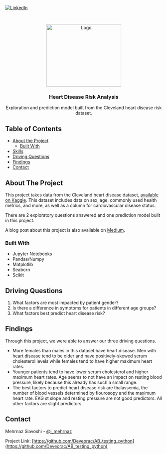 [![LinkedIn][linkedin-shield]][linkedin-url]



<!-- PROJECT LOGO -->
<br />
<p align="center">
  <a href="https://github.com/Deveorac/heart_disease">
    <img src="https://cdn.pixabay.com/photo/2020/05/02/03/02/health-5119701_960_720.jpg" alt="Logo" width="240" height="200">
  </a>

  <h3 align="center">Heart Disease Risk Analysis</h3>

  <p align="center">
    Exploration and prediction model built from the Cleveland heart disease risk dataset.
  </p>
</p>



<!-- TABLE OF CONTENTS -->
## Table of Contents

* [About the Project](#about-the-project)
  * [Built With](#built-with)
* [Skills](#skills)
* [Driving Questions](#questions)
* [Findings](#findings)
* [Contact](#contact)


<!-- ABOUT THE PROJECT -->
## About The Project

This project takes data from the Cleveland heart disease dataset, [available on Kaggle](https://www.kaggle.com/ronitf/heart-disease-uci). This dataset includes data on sex, age, commonly used health metrics, and more, as well as a column for cardiovascular disease status. 

There are 2 exploratory questions answered and one prediction model built in this project. 

A blog post about this project is also available on [Medium](https://medium.com/@mehrnaz.tech/predicting-heart-disease-risk-factors-data-science-project-38b82a273090). 

<!-- BUILT WITH -->
### Built With

* Jupyter Notebooks
* Pandas/Numpy
* Matplotlib
* Seaborn
* Scikit

<!-- QUESTIONS -->
## Driving Questions

1. What factors are most impacted by patient gender?
2. Is there a difference in symptoms for patients in different age groups?
3. What factors best predict heart disease risk?

<!-- FINDINGS -->
## Findings

Through this project, we were able to answer our three driving questions.

* More females than males in this dataset have heart disease. Men with heart disease tend to be older and have positively-skewed serum cholesterol levels while females tend to have higher maximum heart rates.
* Younger patients tend to have lower serum cholesterol and higher maximum heart rates. Age seems to not have an impact on resting blood pressure, likely because this already has such a small range.
* The best factors to predict heart disease risk are thalassemia, the number of blood vessels determined by flourosopy and the maximum heart rate. EKG st slope and resting pressure are not good predictors. All other factors are slight predictors.

<!-- CONTACT -->
## Contact

Mehrnaz Siavoshi - [@i_mehrnaz](https://twitter.com/i_mehrnaz)

Project Link: [https://github.com/Deveorac/AB_testing_python](https://github.com/Deveorac/AB_testing_python)








<!-- MARKDOWN LINKS & IMAGES -->
<!-- https://www.markdownguide.org/basic-syntax/#reference-style-links -->
[contributors-shield]: https://img.shields.io/github/contributors/othneildrew/Best-README-Template.svg?style=flat-square
[contributors-url]: https://github.com/othneildrew/Best-README-Template/graphs/contributors
[forks-shield]: https://img.shields.io/github/forks/othneildrew/Best-README-Template.svg?style=flat-square
[forks-url]: https://github.com/othneildrew/Best-README-Template/network/members
[stars-shield]: https://img.shields.io/github/stars/othneildrew/Best-README-Template.svg?style=flat-square
[stars-url]: https://github.com/othneildrew/Best-README-Template/stargazers
[issues-shield]: https://img.shields.io/github/issues/othneildrew/Best-README-Template.svg?style=flat-square
[issues-url]: https://github.com/othneildrew/Best-README-Template/issues
[license-shield]: https://img.shields.io/github/license/othneildrew/Best-README-Template.svg?style=flat-square
[license-url]: https://github.com/othneildrew/Best-README-Template/blob/master/LICENSE.txt
[linkedin-shield]: https://img.shields.io/badge/-LinkedIn-black.svg?style=flat-square&logo=linkedin&colorB=555
[linkedin-url]: hhttps://www.linkedin.com/in/mehrnazsiavoshi/
[product-screenshot]: images/screenshot.png
